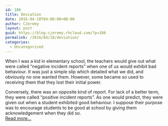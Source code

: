 ```yaml
---
id: 186
title: Deviation
date: 2016-04-18T04:00:00+00:00
author: CJeremy
layout: post
guid: https://blog-cjeremy.rhcloud.com/?p=186
permalink: /2016/04/18/deviation/
categories:
  - Uncategorized
---
```

When I was a kid in elementary school, the teachers would give out what were called &#8220;negative incident reports&#8221; when one of us would exhibit bad behaviour. It was just a simple slip which detailed what we did, and obviously no one wanted them. However, some became so used to receiving them that they lost their initial power.

Conversely, there was an opposite kind of report. For lack of a better term, they were called &#8220;positive incident reports&#8221;. As one would predict, they were given out when a student exhibited good behaviour. I suppose their purpose was to encourage students to be good at school by giving them acknowledgement when they did so. <span class="post-teaser-more">&nbsp;<br /><a href="http://blog-cjeremy.rhcloud.com/2016/04/18/deviation/" title="Permanent Link: Deviation" rel="bookmark">Read more...</br></span></p>